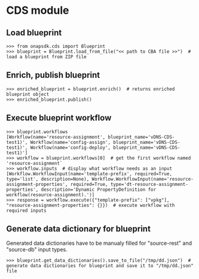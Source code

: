 # CDS module #

## Load blueprint ##

```
>>> from onapsdk.cds import Blueprint
>>> blueprint = Blueprint.load_from_file("<< path to CBA file >>")  # load a blueprint from ZIP file
```

## Enrich, publish blueprint

```
>>> enriched_blueprint = blueprint.enrich()  # returns enriched blueprint object
>>> enriched_blueprint.publish()
```

## Execute blueprint workflow

```
>>> blueprint.workflows
[Workflow(name='resource-assignment', blueprint_name='vDNS-CDS-test1)', Workflow(name='config-assign', blueprint_name='vDNS-CDS-test1)', Workflow(name='config-deploy', blueprint_name='vDNS-CDS-test1)']
>>> workflow = blueprint.workflows[0]  # get the first workflow named 'resource-assignment`
>>> workflow.inputs  # display what workflow needs as an input
[Workflow.WorkflowInput(name='template-prefix', required=True, type='list', description=None), Workflow.WorkflowInput(name='resource-assignment-properties', required=True, type='dt-resource-assignment-properties', description='Dynamic PropertyDefinition for workflow(resource-assignment).')]
>>> response = workflow.execute({"template-prefix": ["vpkg"], "resource-assignment-properties": {}})  # execute workflow with required inputs
```

## Generate data dictionary for blueprint

Generated data dictionaries have to be manualy filled for "source-rest" and "source-db" input types.

```
>>> blueprint.get_data_dictionaries().save_to_file("/tmp/dd.json")  # generate data dictionaries for blueprint and save it to "/tmp/dd.json" file
```
